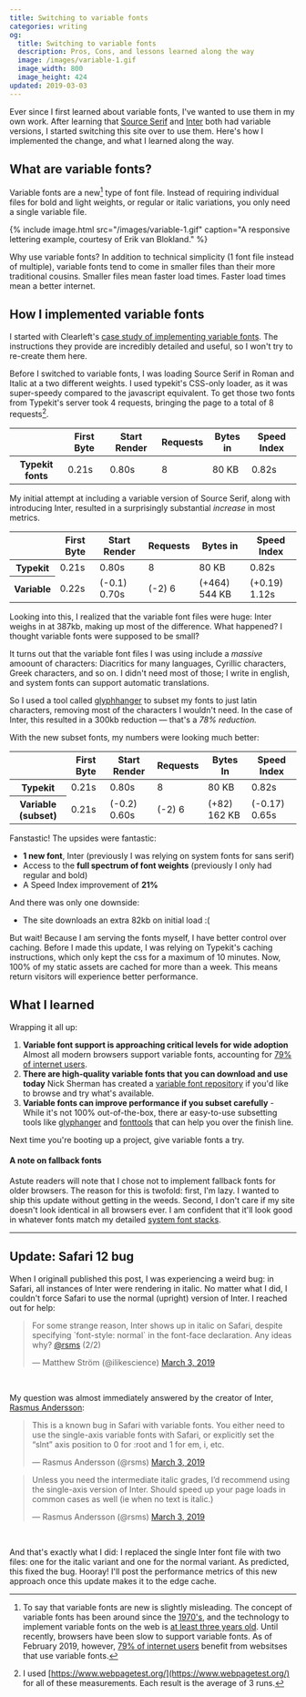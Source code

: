 ```yaml
---
title: Switching to variable fonts
categories: writing
og:
  title: Switching to variable fonts
  description: Pros, Cons, and lessons learned along the way
  image: /images/variable-1.gif
  image_width: 800
  image_height: 424
updated: 2019-03-03
---
```


Ever since I first learned about variable fonts, I've wanted to use them in my own work. After learning that  [Source Serif](https://github.com/adobe-fonts/source-serif-pro) and [Inter](https://rsms.me/inter/) both had variable versions, I started switching this site over to use them. Here's how I implemented the change, and what I learned along the way.

## What are variable fonts?

Variable fonts are a new[^1] type of font file. Instead of requiring individual files for bold and light weights, or regular or italic variations, you only need a single variable file.

{% include image.html src="/images/variable-1.gif" caption="A responsive lettering example, courtesy of Erik van Blokland." %}

Why use variable fonts? In addition to technical simplicity (1 font file instead of multiple), variable fonts tend to come in smaller files than their more traditional cousins. Smaller files mean faster load times. Faster load times mean a better internet.

## How I implemented variable fonts

I started with Clearleft's [case study of implementing variable fonts](https://medium.com/clear-left-thinking/how-to-use-variable-fonts-in-the-real-world-e6d73065a604). The instructions they provide are incredibly detailed and useful, so I won't try to re-create them here.

Before I switched to variable fonts, I was loading Source Serif in Roman and Italic at a two different weights. I used typekit's CSS-only loader, as it was super-speedy compared to the javascript equivalent. To get those two fonts from Typekit's server took 4 requests, bringing the page to a total of 8 requests[^2].

<table class="table--responsive l--mar-top-m l--mar-btm-m">
  <colgroup></colgroup>
  <colgroup span="5"></colgroup>
  <thead>
    <tr>
      <th class="table--header-empty"></th>
      <th class="t--align-right table--group-start">First Byte</th>
      <th class="t--align-right">Start Render</th>
      <th class="t--align-right">Requests</th>
      <th class="t--align-right">Bytes in</th>
      <th class="t--align-right table--group-end">Speed Index</th>
    </tr>
  </thead>
  <tbody>
    <tr>
      <th scope="row">Typekit fonts</th>
      <td data-label="First Byte" class="t--align-right t--numbers-tabular table--group-start">0.21s</td>
      <td data-label="Start Render" class="t--align-right t--numbers-tabular">0.80s</td>
      <td data-label="Requests" class="t--align-right t--numbers-tabular">8</td>
      <td data-label="Bytes In" class="t--align-right t--numbers-tabular">80 KB</td>
      <td data-label="Speed Index" class="t--align-right t--numbers-tabular table--group-end">0.82s</td>
    </tr>
  </tbody>
</table>

My initial attempt at including a variable version of Source Serif, along with introducing Inter, resulted in a surprisingly substantial _increase_ in most metrics.

<table class="table--responsive l--mar-top-m l--mar-btm-m">
  <colgroup></colgroup>
  <colgroup span="5"></colgroup>
  <thead>
    <tr>
      <th class="table--header-empty"></th>
      <th class="t--align-right table--group-start">First Byte</th>
      <th class="t--align-right">Start Render</th>
      <th class="t--align-right">Requests</th>
      <th class="t--align-right">Bytes in</th>
      <th class="t--align-right table--group-end">Speed Index</th>
    </tr>
  </thead>
  <tbody>
    <tr>
      <th scope="row">Typekit</th>
      <td data-label="First Byte" class="t--align-right t--numbers-tabular table--group-start">0.21s</td>
      <td data-label="Start Render" class="t--align-right t--numbers-tabular">0.80s</td>
      <td data-label="Requests" class="t--align-right t--numbers-tabular">8</td>
      <td data-label="Bytes In" class="t--align-right t--numbers-tabular">80 KB</td>
      <td data-label="Speed Index" class="t--align-right t--numbers-tabular table--group-end">0.82s</td>
    </tr>
    <tr>
      <th scope="row">Variable</th>
      <td data-label="First Byte" class="t--align-right t--numbers-tabular table--group-start">0.22s</td>
      <td data-label="Start Render" class="t--align-right t--numbers-tabular">
        <span class="c--green t--size-s">(-0.1)</span> 0.70s</td>
      <td data-label="Requests" class="t--align-right t--numbers-tabular">
        <span class="c--green t--size-s">(-2)</span> 6</td>
      <td data-label="Bytes In" class="t--align-right t--numbers-tabular">
        <span class="c--red t--size-s">(+464)</span> 544 KB</td>
      <td data-label="Speed Index" class="t--align-right t--numbers-tabular table--group-end">
        <span class="c--red t--size-s">(+0.19)</span> 1.12s</td>
    </tr>
  </tbody>
</table>

Looking into this, I realized that the variable font files were huge: Inter weighs in at 387kb, making up most of the difference. What happened? I thought variable fonts were supposed to be small?

It turns out that the variable font files I was using include a _massive_ amoount of characters: Diacritics for many languages, Cyrillic characters, Greek characters, and so on. I didn't need most of those; I write in english, and system fonts can support automatic translations.

So I used a tool called [glyphhanger](https://github.com/filamentgroup/glyphhanger) to subset my fonts to just latin characters, removing most of the characters I wouldn't need. In the case of Inter, this resulted in a 300kb reduction — that's a *78% reduction.*

With the new subset fonts, my numbers were looking much better:

<table class="table--responsive l--mar-top-m l--mar-btm-m">
  <colgroup></colgroup>
  <colgroup span="5"></colgroup>
  <thead>
    <tr>
      <th class="table--header-empty"></th>
      <th class="t--align-right table--group-start">First Byte</th>
      <th class="t--align-right">Start Render</th>
      <th class="t--align-right">Requests</th>
      <th class="t--align-right">Bytes In</th>
      <th class="t--align-right table--group-end">Speed Index</th>
    </tr>
  </thead>
  <tbody>
    <tr>
      <th scope="row">Typekit</th>
      <td data-label="First Byte" class="t--align-right t--numbers-tabular table--group-start">0.21s</td>
      <td data-label="Start Render" class="t--align-right t--numbers-tabular">0.80s</td>
      <td data-label="Requests" class="t--align-right t--numbers-tabular">8</td>
      <td data-label="Bytes In" class="t--align-right t--numbers-tabular">80 KB</td>
      <td data-label="Speed Index" class="t--align-right t--numbers-tabular table--group-end">0.82s</td>
    </tr>
    <tr>
      <th scope="row">Variable (subset)</th>
      <td data-label="First Byte" class="t--align-right t--numbers-tabular table--group-start">0.21s</td>
      <td data-label="Start Render" class="t--align-right t--numbers-tabular">
        <span class="c--green t--size-s">(-0.2) </span>0.60s</td>
      <td data-label="Requests" class="t--align-right t--numbers-tabular">
        <span class="c--green  t--size-s">(-2) </span>6</td>
      <td data-label="Bytes In" class="t--align-right t--numbers-tabular">
        <span class="c--red  t--size-s">(+82) </span>162 KB</td>
      <td data-label="Speed Index" class="t--align-right t--numbers-tabular table--group-end">
        <span class="c--green  t--size-s">(-0.17) </span>0.65s</td>
    </tr>
  </tbody>
</table>

Fanstastic! The upsides were fantastic:

- **1 new font**, Inter (previously I was relying on system fonts for sans serif)
- Access to the **full spectrum of font weights** (previously I only had regular and bold)
- A Speed Index improvement of **21%**

And there was only one downside:

- The site downloads an extra 82kb on initial load :(

But wait! Because I am serving the fonts myself, I have better control over caching. Before I made this update, I was relying on Typekit's caching instructions, which only kept the css for a maximum of 10 minutes. Now, 100% of my static assets are cached for more than a week. This means return visitors will experience better performance.

## What I learned

Wrapping it all up:

1. **Variable font support is approaching critical levels for wide adoption** Almost all modern browsers support variable fonts, accounting for [79% of internet users](https://caniuse.com/#search=variable%20fonts).
2. **There are high-quality variable fonts that you can download and use today** Nick Sherman has created a [variable font repository](https://v-fonts.com/) if you'd like to browse and try what's available.
3. **Variable fonts can improve performance if you subset carefully** - While it's not 100% out-of-the-box, there ar easy-to-use subsetting tools like [glyphanger](https://github.com/filamentgroup/glyphhanger) and [fonttools](https://github.com/fonttools/fonttools) that can help you over the finish line.

Next time you're booting up a project, give variable fonts a try.

#### A note on fallback fonts

Astute readers will note that I chose not to implement fallback fonts for older browsers. The reason for this is twofold: first, I'm lazy. I wanted to ship this update without getting in the weeds. Second, I don't care if my site doesn't look identical in all browsers ever. I am confident that it'll look good in whatever fonts match my detailed [system font stacks](https://gist.github.com/don1138/5761014).

---

## Update: Safari 12 bug

When I originall published this post, I was experiencing a weird bug: in Safari, all instances of Inter were rendering in italic. No matter what I did, I couldn't force Safari to use the normal (upright) version of Inter. I reached out for help:

<blockquote class="twitter-tweet" data-conversation="none" data-dnt="true"><p lang="en" dir="ltr">For some strange reason, Inter shows up in italic on Safari, despite specifying `font-style: normal` in the font-face declaration. Any ideas why? <a href="https://twitter.com/rsms?ref_src=twsrc%5Etfw">@rsms</a> (2/2)</p>&mdash; Matthew Ström (@ilikescience) <a href="https://twitter.com/ilikescience/status/1102259490576052225?ref_src=twsrc%5Etfw">March 3, 2019</a></blockquote> <script async src="https://platform.twitter.com/widgets.js" charset="utf-8"></script><br/>

My question was almost immediately answered by the creator of Inter, [Rasmus Andersson](https://rsms.me/):

<blockquote class="twitter-tweet" data-conversation="none" data-dnt="true"><p lang="en" dir="ltr">This is a known bug in Safari with variable fonts. You either need to use the single-axis variable fonts with Safari, or explicitly set the “slnt” axis position to 0 for :root and 1 for em, i, etc.</p>&mdash; Rasmus Andersson (@rsms) <a href="https://twitter.com/rsms/status/1102265361360052224?ref_src=twsrc%5Etfw">March 3, 2019</a></blockquote> <script async src="https://platform.twitter.com/widgets.js" charset="utf-8"></script>

<blockquote class="twitter-tweet" data-conversation="none" data-dnt="true"><p lang="en" dir="ltr">Unless you need the intermediate italic grades, I’d recommend using the single-axis version of Inter. Should speed up your page loads in common cases as well (ie when no text is italic.)</p>&mdash; Rasmus Andersson (@rsms) <a href="https://twitter.com/rsms/status/1102267548530176000?ref_src=twsrc%5Etfw">March 3, 2019</a></blockquote> <script async src="https://platform.twitter.com/widgets.js" charset="utf-8"></script> <br/>

And that's exactly what I did: I replaced the single Inter font file with two files: one for the italic variant and one for the normal variant. As predicted, this fixed the bug. Hooray! I'll post the performance metrics of this new approach once this update makes it to the edge cache.

[^1]: To say that variable fonts are new is slightly misleading. The concept of variable fonts has been around since the [1970's](https://eyeondesign.aiga.org/parametric-and-variable-typeface-systems-shape-shifters-for-letterforms/), and the technology to implement variable fonts on the web is [at least three years old](https://medium.com/variable-fonts/https-medium-com-tiro-introducing-opentype-variable-fonts-12ba6cd2369). Until recently, browsers have been slow to support variable fonts. As of February 2019, however, [79% of internet users](https://caniuse.com/#search=variable%20fonts) benefit from websitses that use variable fonts.

[^2]: I used [https://www.webpagetest.org/](https://www.webpagetest.org/) for all of these measurements. Each result is the average of 3 runs.